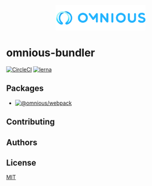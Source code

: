 <div align="center">
  <a href="https://github.com/omnious-dev/omnious-bundler" title="Omnious Bundler">
    <img alt="Omnious Bundler" src="https://raw.githubusercontent.com/omnious-dev/i/master/omnious-logo.png" width="240px" />
  </a>
  <br />
</div>

# omnious-bundler

[![CircleCI][circleci]][circleci.url]
[![lerna][lerna]][lerna.url]

## Packages

- [![@omnious/webpack][@omnious/webpack]][@omnious/webpack.url]

## Contributing

## Authors

## License

[MIT](LICENSE)

[circleci]: https://circleci.com/gh/omnious-dev/omnious-bundler.svg?style=svg
[circleci.url]: https://circleci.com/gh/omnious-dev/omnious-bundler
[lerna]: https://img.shields.io/badge/maintained%20with-lerna-cc00ff.svg?style=for-the-badge
[lerna.url]: https://lernajs.io/
[@omnious/webpack]: https://img.shields.io/npm/v/@omnious/webpack.svg?label=@omnious/webpack&style=for-the-badge
[@omnious/webpack.url]: https://www.npmjs.com/package/@omnious/webpack
